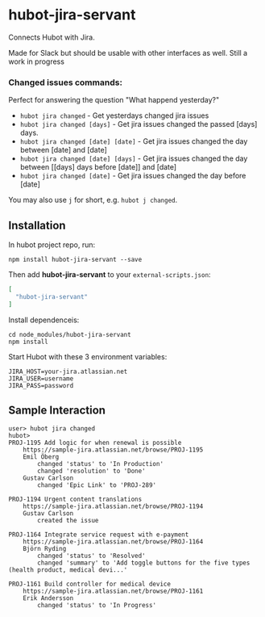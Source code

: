 # hubot-jira-servant

Connects Hubot with Jira. 

Made for Slack but should be usable with other interfaces as well. Still a work in progress

### Changed issues commands:
Perfect for answering the question "What happend yesterday?"

* `hubot jira changed` - Get yesterdays changed jira issues
* `hubot jira changed [days]` - Get jira issues changed the passed [days] days.
* `hubot jira changed [date] [date]` - Get jira issues changed the day between [date] and [date]
* `hubot jira changed [date] [days]` - Get jira issues changed the day between [[days] days before [date]] and [date]
* `hubot jira changed [date]` - Get jira issues changed the day before [date]

You may also use `j` for short, e.g. `hubot j changed`.

## Installation

In hubot project repo, run:

`npm install hubot-jira-servant --save`

Then add **hubot-jira-servant** to your `external-scripts.json`:

```json
[
  "hubot-jira-servant"
]
```

Install dependenceis:

```
cd node_modules/hubot-jira-servant
npm install
```

Start Hubot with these 3 environment variables:

```
JIRA_HOST=your-jira.atlassian.net
JIRA_USER=username
JIRA_PASS=password
```

## Sample Interaction

```
user> hubot jira changed
hubot> 
PROJ-1195 Add logic for when renewal is possible
    https://sample-jira.atlassian.net/browse/PROJ-1195
    Emil Öberg
        changed 'status' to 'In Production'
        changed 'resolution' to 'Done'
    Gustav Carlson
        changed 'Epic Link' to 'PROJ-289'        

PROJ-1194 Urgent content translations
    https://sample-jira.atlassian.net/browse/PROJ-1194
    Gustav Carlson
        created the issue

PROJ-1164 Integrate service request with e-payment
    https://sample-jira.atlassian.net/browse/PROJ-1164
    Björn Ryding
        changed 'status' to 'Resolved'
        changed 'summary' to 'Add toggle buttons for the five types (health product, medical devi...'        

PROJ-1161 Build controller for medical device
    https://sample-jira.atlassian.net/browse/PROJ-1161
    Erik Andersson
        changed 'status' to 'In Progress'
```
